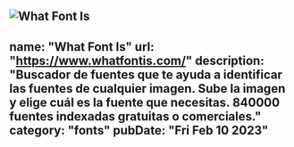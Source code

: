 ![What Font Is](https://user-images.githubusercontent.com/70978816/218131097-947d803c-feae-4921-b129-b8daf48ea020.png)
---
name: "What Font Is"
url: "https://www.whatfontis.com/"
description: "Buscador de fuentes que te ayuda a identificar las fuentes de cualquier imagen. Sube la imagen y elige cuál es la fuente que necesitas. 840000 fuentes indexadas gratuitas o comerciales."
category: "fonts"
pubDate: "Fri Feb 10 2023"
---
